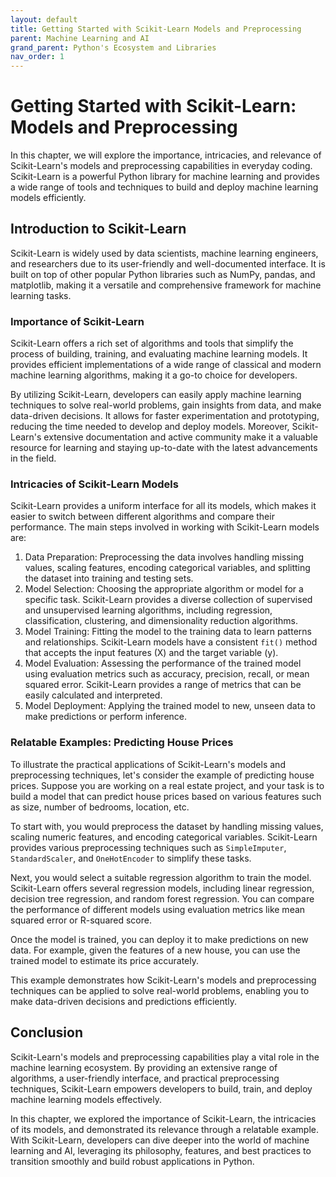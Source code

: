 ```yaml
---
layout: default
title: Getting Started with Scikit-Learn Models and Preprocessing
parent: Machine Learning and AI
grand_parent: Python's Ecosystem and Libraries
nav_order: 1
---
```

# Getting Started with Scikit-Learn: Models and Preprocessing

In this chapter, we will explore the importance, intricacies, and relevance of Scikit-Learn's models and preprocessing capabilities in everyday coding. Scikit-Learn is a powerful Python library for machine learning and provides a wide range of tools and techniques to build and deploy machine learning models efficiently.

## Introduction to Scikit-Learn

Scikit-Learn is widely used by data scientists, machine learning engineers, and researchers due to its user-friendly and well-documented interface. It is built on top of other popular Python libraries such as NumPy, pandas, and matplotlib, making it a versatile and comprehensive framework for machine learning tasks.

### Importance of Scikit-Learn

Scikit-Learn offers a rich set of algorithms and tools that simplify the process of building, training, and evaluating machine learning models. It provides efficient implementations of a wide range of classical and modern machine learning algorithms, making it a go-to choice for developers.

By utilizing Scikit-Learn, developers can easily apply machine learning techniques to solve real-world problems, gain insights from data, and make data-driven decisions. It allows for faster experimentation and prototyping, reducing the time needed to develop and deploy models. Moreover, Scikit-Learn's extensive documentation and active community make it a valuable resource for learning and staying up-to-date with the latest advancements in the field.

### Intricacies of Scikit-Learn Models

Scikit-Learn provides a uniform interface for all its models, which makes it easier to switch between different algorithms and compare their performance. The main steps involved in working with Scikit-Learn models are:

1. Data Preparation: Preprocessing the data involves handling missing values, scaling features, encoding categorical variables, and splitting the dataset into training and testing sets.
2. Model Selection: Choosing the appropriate algorithm or model for a specific task. Scikit-Learn provides a diverse collection of supervised and unsupervised learning algorithms, including regression, classification, clustering, and dimensionality reduction algorithms.
3. Model Training: Fitting the model to the training data to learn patterns and relationships. Scikit-Learn models have a consistent `fit()` method that accepts the input features (X) and the target variable (y).
4. Model Evaluation: Assessing the performance of the trained model using evaluation metrics such as accuracy, precision, recall, or mean squared error. Scikit-Learn provides a range of metrics that can be easily calculated and interpreted.
5. Model Deployment: Applying the trained model to new, unseen data to make predictions or perform inference.

### Relatable Examples: Predicting House Prices

To illustrate the practical applications of Scikit-Learn's models and preprocessing techniques, let's consider the example of predicting house prices. Suppose you are working on a real estate project, and your task is to build a model that can predict house prices based on various features such as size, number of bedrooms, location, etc.

To start with, you would preprocess the dataset by handling missing values, scaling numeric features, and encoding categorical variables. Scikit-Learn provides various preprocessing techniques such as `SimpleImputer`, `StandardScaler`, and `OneHotEncoder` to simplify these tasks.

Next, you would select a suitable regression algorithm to train the model. Scikit-Learn offers several regression models, including linear regression, decision tree regression, and random forest regression. You can compare the performance of different models using evaluation metrics like mean squared error or R-squared score.

Once the model is trained, you can deploy it to make predictions on new data. For example, given the features of a new house, you can use the trained model to estimate its price accurately.

This example demonstrates how Scikit-Learn's models and preprocessing techniques can be applied to solve real-world problems, enabling you to make data-driven decisions and predictions efficiently.

## Conclusion

Scikit-Learn's models and preprocessing capabilities play a vital role in the machine learning ecosystem. By providing an extensive range of algorithms, a user-friendly interface, and practical preprocessing techniques, Scikit-Learn empowers developers to build, train, and deploy machine learning models effectively.

In this chapter, we explored the importance of Scikit-Learn, the intricacies of its models, and demonstrated its relevance through a relatable example. With Scikit-Learn, developers can dive deeper into the world of machine learning and AI, leveraging its philosophy, features, and best practices to transition smoothly and build robust applications in Python.